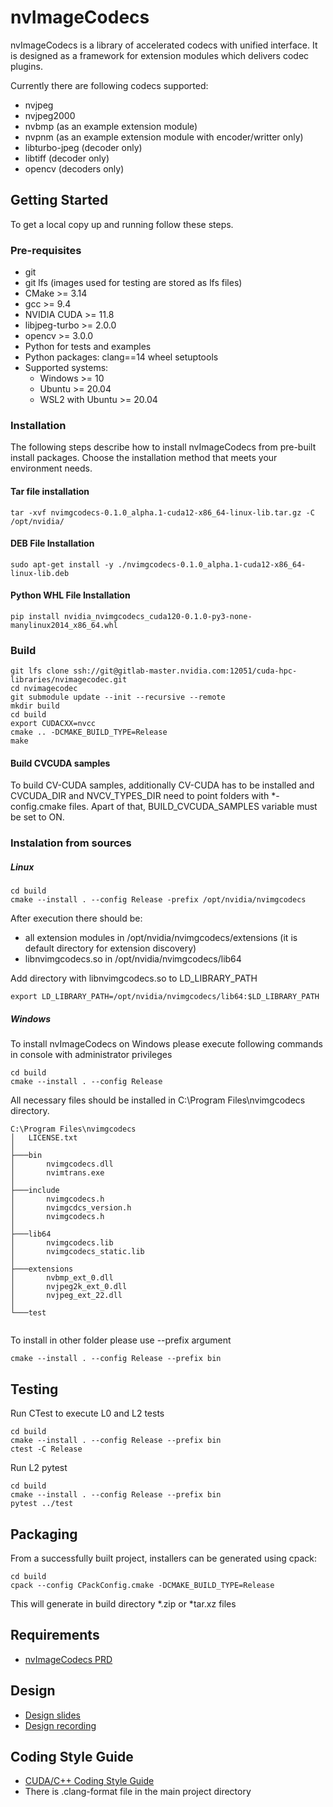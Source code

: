 # nvImageCodecs

nvImageCodecs is a library of accelerated codecs with unified interface.
It is designed as a framework for extension modules which delivers codec plugins.

Currently there are following codecs supported:
- nvjpeg
- nvjpeg2000
- nvbmp (as an example extension module)
- nvpnm (as an example extension module with encoder/writter only)
- libturbo-jpeg (decoder only)
- libtiff (decoder only)
- opencv (decoders only)

## Getting Started

To get a local copy up and running follow these steps.

### Pre-requisites
- git
- git lfs (images used for testing are stored as lfs files)
- CMake >= 3.14
- gcc >= 9.4
- NVIDIA CUDA >= 11.8
- libjpeg-turbo >= 2.0.0
- opencv >= 3.0.0
- Python for tests and examples
- Python packages: clang==14 wheel setuptools
- Supported systems:
  - Windows >= 10
  - Ubuntu >= 20.04
  - WSL2 with Ubuntu >= 20.04


### Installation

The following steps describe how to install nvImageCodecs from pre-built install packages.
Choose the installation method that meets your environment needs.

#### Tar file installation

```
tar -xvf nvimgcodecs-0.1.0_alpha.1-cuda12-x86_64-linux-lib.tar.gz -C /opt/nvidia/
```

#### DEB File Installation
```
sudo apt-get install -y ./nvimgcodecs-0.1.0_alpha.1-cuda12-x86_64-linux-lib.deb
```
#### Python WHL File Installation

```
pip install nvidia_nvimgcodecs_cuda120-0.1.0-py3-none-manylinux2014_x86_64.whl
```

### Build

```
git lfs clone ssh://git@gitlab-master.nvidia.com:12051/cuda-hpc-libraries/nvimagecodec.git
cd nvimagecodec
git submodule update --init --recursive --remote
mkdir build
cd build
export CUDACXX=nvcc
cmake .. -DCMAKE_BUILD_TYPE=Release
make
```

#### Build CVCUDA samples

To build CV-CUDA samples, additionally CV-CUDA has to be installed and CVCUDA_DIR and NVCV_TYPES_DIR
need to point folders with *-config.cmake files. Apart of that, BUILD_CVCUDA_SAMPLES variable must be set to ON.

### Instalation from sources

##### Linux
```
cd build
cmake --install . --config Release -prefix /opt/nvidia/nvimgcodecs
```

After execution there should be:
- all extension modules in /opt/nvidia/nvimgcodecs/extensions (it is default directory for extension discovery)
- libnvimgcodecs.so in /opt/nvidia/nvimgcodecs/lib64

Add directory with libnvimgcodecs.so to LD_LIBRARY_PATH

```
export LD_LIBRARY_PATH=/opt/nvidia/nvimgcodecs/lib64:$LD_LIBRARY_PATH
```

##### Windows

To install nvImageCodecs on Windows please execute following commands in console with administrator privileges
```
cd build
cmake --install . --config Release
```
All necessary files should be installed in C:\Program Files\nvimgcodecs directory.

```
C:\Program Files\nvimgcodecs
│   LICENSE.txt
│
├───bin
│       nvimgcodecs.dll
│       nvimtrans.exe
│
├───include
│       nvimgcodecs.h
│       nvimgcdcs_version.h
│       nvimgcodecs.h
│
├───lib64
│       nvimgcodecs.lib
│       nvimgcodecs_static.lib
│
├───extensions
│       nvbmp_ext_0.dll
│       nvjpeg2k_ext_0.dll
│       nvjpeg_ext_22.dll
│
└───test


```

To install in other folder please use --prefix argument
```
cmake --install . --config Release --prefix bin
```

## Testing
Run CTest to execute L0 and L2 tests
```
cd build
cmake --install . --config Release --prefix bin
ctest -C Release
```

Run L2 pytest
```
cd build
cmake --install . --config Release --prefix bin
pytest ../test
```

## Packaging

From a successfully built project, installers can be generated using cpack:
```
cd build
cpack --config CPackConfig.cmake -DCMAKE_BUILD_TYPE=Release
```
This will generate in build directory *.zip or *tar.xz files

## Requirements
- [nvImageCodecs PRD](https://nam11.safelinks.protection.outlook.com/?url=https%3A%2F%2Fdocs.google.com%2Fdocument%2Fd%2F1KrFzidHNfozNYk8a3crs0ekNH3ETisT1%2Fedit&data=05%7C01%7Csmatysik%40nvidia.com%7C7a7093b7b5804d1b98f008dac16b827e%7C43083d15727340c1b7db39efd9ccc17a%7C0%7C0%7C638034964732398522%7CUnknown%7CTWFpbGZsb3d8eyJWIjoiMC4wLjAwMDAiLCJQIjoiV2luMzIiLCJBTiI6Ik1haWwiLCJXVCI6Mn0%3D%7C3000%7C%7C%7C&sdata=GD26jloLP4IdjvI%2BdYrmIs5PZgYCMHXWMXnLjGRfAJ4%3D&reserved=0)

## Design
- [Design slides](https://nam11.safelinks.protection.outlook.com/ap/p-59584e83/?url=https%3A%2F%2Fnvidia-my.sharepoint.com%2F%3Ap%3A%2Fp%2Ftrybicki%2FEbDMoASyk0hLukzPdpW66S4BzOvJZ9vymm0fkddy7utfkw%3Fe%3DMlduBI&data=05%7C01%7Csmatysik%40nvidia.com%7C347ebe243c764d22761908dad7cbbad2%7C43083d15727340c1b7db39efd9ccc17a%7C0%7C0%7C638059567268905928%7CUnknown%7CTWFpbGZsb3d8eyJWIjoiMC4wLjAwMDAiLCJQIjoiV2luMzIiLCJBTiI6Ik1haWwiLCJXVCI6Mn0%3D%7C3000%7C%7C%7C&sdata=xut9HNCGgftyfTR635%2BJu2Amp%2F6bF2eZsjkzhrpNOYg%3D&reserved=0)
- [Design recording](https://nam11.safelinks.protection.outlook.com/?url=https%3A%2F%2Fnvidia-my.sharepoint.com%2F%3Av%3A%2Fp%2Ftrybicki%2FEeC0aKfe5bdFixtDmg7J3ZkBJg3Pzyl1RfPkNFyQOV2VFQ&data=05%7C01%7Csmatysik%40nvidia.com%7C347ebe243c764d22761908dad7cbbad2%7C43083d15727340c1b7db39efd9ccc17a%7C0%7C0%7C638059567269062080%7CUnknown%7CTWFpbGZsb3d8eyJWIjoiMC4wLjAwMDAiLCJQIjoiV2luMzIiLCJBTiI6Ik1haWwiLCJXVCI6Mn0%3D%7C3000%7C%7C%7C&sdata=WmjhZpi1SocpDVAP5QtcM4kOQ6aiW%2FspDvMYPGwzXbQ%3D&reserved=0)

## Coding Style Guide

- [CUDA/C++ Coding Style Guide](https://docs.google.com/document/d/1jNvQBMQhoIQMSot4WFUop8Bl2bCUxvuX7Xa4910RDQI/edit)
- There is .clang-format file in the main project directory
